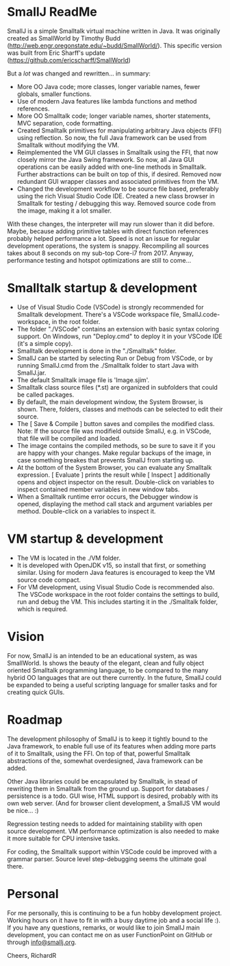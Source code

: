 # SmallJ  ReadMe

SmallJ is a simple Smalltalk virtual machine written in Java.
It was originally created as SmallWorld by Timothy Budd (http://web.engr.oregonstate.edu/~budd/SmallWorld/).
This specific version was built from Eric Sharff's update (https://github.com/ericscharff/SmallWorld)

But a *lot* was changed and rewritten... in summary:
- More OO Java code; more classes, longer variable names, fewer globals, smaller functions.
- Use of modern Java features like lambda functions and method references.
- More OO Smalltalk code; longer variable names, shorter statements, MVC separation, code formatting.
- Created Smalltalk primitives for manipulating arbitrary Java objects (FFI) using reflection.
  So now, the full Java framework can be used from Smalltalk without modifying the VM.
- Reimplemented the VM GUI classes in Smalltalk using the FFI, that now closely mirror the Java Swing framework.
  So now, all Java GUI operations can be easily added with one-line methods in Smalltalk.
  Further abstractions can be built on top of this, if desired.
  Removed now redundant GUI wrapper classes and associated primitives from the VM.
- Changed the development workflow to be source file based, preferably using the rich Visual Studio Code IDE.
  Created a new class browser in Smalltalk for testing / debugging this way.
  Removed source code from the image, making it a lot smaller.

With these changes, the interpreter will may run slower than it did before.
Maybe, because adding primitive tables with direct function references probably helped performance a lot.
Speed is not an issue for regular development operations, the system is snappy.
Recompiling all sources takes about 8 seconds on my sub-top Core-i7 from 2017.
Anyway, performance testing and hotspot optimizations are still to come...

# Smalltalk startup & development
- Use of Visual Studio Code (VSCode) is strongly recommended for Smalltalk development.
  There's a VSCode workspace file, SmallJ.code-workspace, in the root folder.
- The folder "./VSCode" contains an extension with basic syntax coloring support.
  On Windows, run "Deploy.cmd" to deploy it in your VSCode IDE (it's a simple copy).
- Smalltalk development is done in the "./Smalltalk" folder.
- SmallJ can be started by selecting Run or Debug from VSCode,
  or by running SmallJ.cmd from the ./Smalltalk folder to start Java with SmallJ.jar.
- The default Smalltalk image file is 'Image.sjim'.
- Smalltalk class source files (*.st) are organized in subfolders that could be called packages.
- By default, the main development window, the System Browser, is shown.
  There, folders, classes and methods can be selected to edit their source.
- The [ Save & Compile ] button saves and compiles the modified class.
  Note: If the source file was modifield outside SmallJ, e.g. in VSCode, that file will be compiled and loaded.
- The image contains the compiled methods, so be sure to save it if you are happy with your changes.
  Make regular backups of the image, in case something breakes that prevents SmallJ from starting up.
- At the bottom of the System Browser, you can evaluate any Smalltalk expression.
  [ Evaluate ] prints the result while [ Inspect ] additionally opens and object inspector on the result.
  Double-click on variables to inspect contained member variables in new window tabs.
- When a Smalltalk runtime error occurs, the Debugger window is opened,
  displaying the method call stack and argument variables per method.
  Double-click on a variables to inspect it.

# VM startup & development
- The VM is located in the ./VM folder.
- It is developed with OpenJDK v15, so install that first, or something similar.
  Using for modern Java features is encouraged to keep the VM source code compact.
- For VM development, using Visual Studio Code is recommended also.
  The VSCode workspace in the root folder contains the settings to build, run and debug the VM.
  This includes starting it in the ./Smalltalk folder, which is required.

# Vision
For now, SmallJ is an intended to be an educational system, as was SmallWorld.
Is shows the beauty of the elegant, clean and fully object oriented Smalltalk programming language,
to be compared to the many hybrid OO languages that are out there currently.
In the future, SmallJ could be expanded to being a useful scripting language for smaller tasks
and for creating quick GUIs.

# Roadmap
The development philosophy of SmallJ is to keep it tightly bound to the Java framework,
to enable full use of its features when adding more parts of it to Smalltalk, using the FFI.
On top of that, powerful Smalltalk abstractions of the, somewhat overdesigned, Java framework can be added.

Other Java libraries could be encapsulated by Smalltalk,
in stead of rewriting them in Smalltalk from the ground up.
Support for databases / persistence is a todo.
GUI wise, HTML support is desired, probably with its own web server.
(And for browser client development, a SmallJS VM would be nice... :)

Regression testing needs to added for maintaining stability with open source development.
VM performance optimization is also needed to make it more suitable for CPU intensive tasks.

For coding, the Smalltalk support within VSCode could be improved with a grammar parser.
Source level step-debugging seems the ultimate goal there.

# Personal
For me personally, this is continuing to be a fun hobby development project.
Working hours on it have to fit in with a busy daytime job and a social life :).
If you have any questions, remarks, or would like to join SmallJ main development,
you can contact me on as user FunctionPoint on GitHub or through info@smallj.org.

Cheers, RichardR
